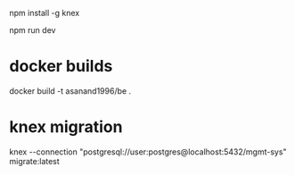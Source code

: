 npm install -g knex

npm run dev

# docker builds
docker build -t asanand1996/be . 

# knex migration
knex --connection "postgresql://user:postgres@localhost:5432/mgmt-sys" migrate:latest